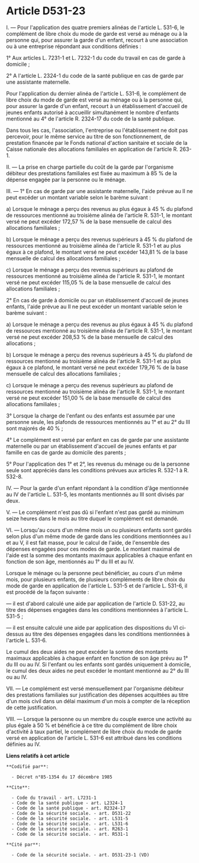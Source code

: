 # Article D531-23

I. ― Pour l'application des quatre premiers alinéas de l'article L. 531-6, le complément de libre choix du mode de garde est
versé au ménage ou à la personne qui, pour assurer la garde d'un enfant, recourt à une association ou à une entreprise
répondant aux conditions définies : 

1° Aux articles L. 7231-1 et L. 7232-1 du code du travail en cas de garde à domicile ; 

2° A l'article L. 2324-1 du code de la santé publique en cas de garde par une assistante maternelle. 

Pour l'application du dernier alinéa de l'article L. 531-6, le complément de libre choix du mode de garde est versé au ménage
ou à la personne qui, pour assurer la garde d'un enfant, recourt à un établissement d'accueil de jeunes enfants autorisé à
accueillir simultanément le nombre d'enfants mentionné au 4° de l'article R. 2324-17 du code de la santé publique. 

Dans tous les cas, l'association, l'entreprise ou l'établissement ne doit pas percevoir, pour le même service au titre de son
fonctionnement, de prestation financée par le Fonds national d'action sanitaire et sociale de la Caisse nationale des
allocations familiales en application de l'article R. 263-1. 

II. ― La prise en charge partielle du coût de la garde par l'organisme débiteur des prestations familiales est fixée au
maximum à 85 % de la dépense engagée par la personne ou le ménage. 

III. ― 1° En cas de garde par une assistante maternelle, l'aide prévue au II ne peut excéder un montant variable selon le
barème suivant : 

a) Lorsque le ménage a perçu des revenus au plus égaux à 45 % du plafond de ressources mentionné au troisième alinéa de
l'article R. 531-1, le montant versé ne peut excéder 172,57 % de la base mensuelle de calcul des allocations familiales ; 

b) Lorsque le ménage a perçu des revenus supérieurs à 45 % du plafond de ressources mentionné au troisième alinéa de
l'article R. 531-1 et au plus égaux à ce plafond, le montant versé ne peut excéder 143,81 % de la base mensuelle de calcul
des allocations familiales ; 

c) Lorsque le ménage a perçu des revenus supérieurs au plafond de ressources mentionné au troisième alinéa de l'article R.
531-1, le montant versé ne peut excéder 115,05 % de la base mensuelle de calcul des allocations familiales ; 

2° En cas de garde à domicile ou par un établissement d'accueil de jeunes enfants, l'aide prévue au II ne peut excéder un
montant variable selon le barème suivant : 

a) Lorsque le ménage a perçu des revenus au plus égaux à 45 % du plafond de ressources mentionné au troisième alinéa de
l'article R. 531-1, le montant versé ne peut excéder 208,53 % de la base mensuelle de calcul des allocations ; 

b) Lorsque le ménage a perçu des revenus supérieurs à 45 % du plafond de ressources mentionné au troisième alinéa de
l'article R. 531-1 et au plus égaux à ce plafond, le montant versé ne peut excéder 179,76 % de la base mensuelle de calcul
des allocations familiales ; 

c) Lorsque le ménage a perçu des revenus supérieurs au plafond de ressources mentionné au troisième alinéa de l'article R.
531-1, le montant versé ne peut excéder 151,00 % de la base mensuelle de calcul des allocations familiales ; 

3° Lorsque la charge de l'enfant ou des enfants est assumée par une personne seule, les plafonds de ressources mentionnés au
1° et au 2° du III sont majorés de 40 % ; 

4° Le complément est versé par enfant en cas de garde par une assistante maternelle ou par un établissement d'accueil de
jeunes enfants et par famille en cas de garde au domicile des parents ;

5° Pour l'application des 1° et 2°, les revenus du ménage ou de la personne seule sont appréciés dans les conditions prévues
aux articles R. 532-1 à R. 532-8.  

IV. ― Pour la garde d'un enfant répondant à la condition d'âge mentionnée au IV de l'article L. 531-5, les montants
mentionnés au III sont divisés par deux. 

V. ― Le complément n'est pas dû si l'enfant n'est pas gardé au minimum seize heures dans le mois au titre duquel le
complément est demandé. 

VI. ― Lorsqu'au cours d'un même mois un ou plusieurs enfants sont gardés selon plus d'un même mode de garde dans les
conditions mentionnées au I et au V, il est fait masse, pour le calcul de l'aide, de l'ensemble des dépenses engagées pour
ces modes de garde. Le montant maximal de l'aide est la somme des montants maximaux applicables à chaque enfant en fonction
de son âge, mentionnés au 1° du III et au IV. 

Lorsque le ménage ou la personne peut bénéficier, au cours d'un même mois, pour plusieurs enfants, de plusieurs compléments
de libre choix du mode de garde en application de l'article L. 531-5 et de l'article L. 531-6, il est procédé de la façon
suivante :

― il est d'abord calculé une aide par application de l'article D. 531-22, au titre des dépenses engagées dans les conditions
mentionnées à l'article L. 531-5 ;

― il est ensuite calculé une aide par application des dispositions du VI ci-dessus au titre des dépenses engagées dans les
conditions mentionnées à l'article L. 531-6. 

Le cumul des deux aides ne peut excéder la somme des montants maximaux applicables à chaque enfant en fonction de son âge
prévu au 1° du III ou au IV. Si l'enfant ou les enfants sont gardés uniquement à domicile, le cumul des deux aides ne peut
excéder le montant mentionné au 2° du III ou au IV. 

VII. ― Le complément est versé mensuellement par l'organisme débiteur des prestations familiales sur justification des
dépenses acquittées au titre d'un mois civil dans un délai maximum d'un mois à compter de la réception de cette
justification. 

VIII. ― Lorsque la personne ou un membre du couple exerce une activité au plus égale à 50 % et bénéficie à ce titre du
complément de libre choix d'activité à taux partiel, le complément de libre choix du mode de garde versé en application de
l'article L. 531-6 est attribué dans les conditions définies au IV.

**Liens relatifs à cet article**

	**Codifié par**:

	  - Décret n°85-1354 du 17 décembre 1985

	**Cite**:

	  - Code du travail - art. L7231-1
	  - Code de la santé publique - art. L2324-1
	  - Code de la santé publique - art. R2324-17
	  - Code de la sécurité sociale. - art. D531-22
	  - Code de la sécurité sociale. - art. L531-5
	  - Code de la sécurité sociale. - art. L531-6
	  - Code de la sécurité sociale. - art. R263-1
	  - Code de la sécurité sociale. - art. R531-1

	**Cité par**:

	  - Code de la sécurité sociale. - art. D531-23-1 (VD)
